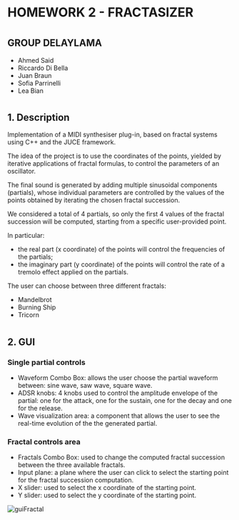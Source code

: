 # HOMEWORK 2 - FRACTASIZER
# 
## GROUP DELAYLAMA
* Ahmed Said
* Riccardo Di Bella
* Juan Braun 
* Sofia Parrinelli
* Lea Bian
# 
# 
## 1. Description
Implementation of a MIDI synthesiser plug-in, based on fractal systems using C++ and the JUCE framework.

The idea of the project is to use the coordinates of the points, yielded by iterative applications of fractal formulas, to control the parameters of an oscillator.

The final sound is generated by adding multiple sinusoidal components (partials), whose individual parameters are controlled by the values of the points obtained by iterating the chosen fractal succession.

We considered a total of 4 partials, so only the first 4 values of the fractal succession will be computed, starting from a specific user-provided point. 

In particular:
*  the real part (x  coordinate) of the points will control the frequencies of the partials;
*  the imaginary part (y  coordinate) of the points will control the rate of a tremolo effect applied on the partials.

The user can choose between three different fractals:
* Mandelbrot
* Burning Ship
* Tricorn

#
## 2. GUI
### Single partial controls
* Waveform Combo Box: allows the user choose the partial waveform between:
     sine wave, saw wave, square wave.
* ADSR knobs: 4 knobs used to control the amplitude envelope of the partial: one for the attack, one for the sustain, one for the decay and one for the release.
* Wave visualization area:
    a component that allows the user to see the real-time evolution of the the generated partial.

### Fractal controls area
* Fractals Combo Box: used to change the computed fractal succession between the three available fractals.
* Input plane: a plane where the user can click to select the starting point for the fractal succession computation.
* X slider: used to select the x coordinate of the starting point.
* Y slider: used to select the y coordinate of the starting point.



![guiFractal](https://user-images.githubusercontent.com/93470653/167810593-5a19e93e-1547-4701-b9bd-364d978c3960.png)

